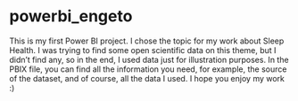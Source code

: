 # powerbi_engeto
This is my first Power BI project. I chose the topic for my work about Sleep Health. I was trying to find some open scientific data on this theme, but I didn’t find any, so in the end, I used data just for illustration purposes. In the PBIX file, you can find all the information you need, for example, the source of the dataset, and of course, all the data I used.
I hope you enjoy my work :)
